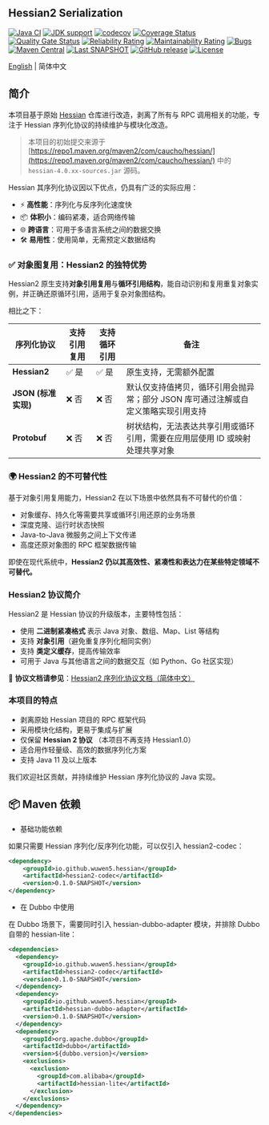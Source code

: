 ## Hessian2 Serialization

[![Java CI](https://github.com/wuwen5/hessian/actions/workflows/ci.yml/badge.svg)](https://github.com/wuwen5/hessian/actions/workflows/ci.yml)
<a href="https://openjdk.java.net/"><img src="https://img.shields.io/badge/Java-11+-339933?logo=openjdk&logoColor=white" alt="JDK support"></a>
[![codecov](https://codecov.io/gh/wuwen5/hessian/branch/main/graph/badge.svg)](https://codecov.io/gh/wuwen5/hessian)
[![Coverage Status](https://coveralls.io/repos/github/wuwen5/hessian/badge.svg?branch=main)](https://coveralls.io/github/wuwen5/hessian?branch=main)
[![Quality Gate Status](https://sonarcloud.io/api/project_badges/measure?project=wuwen5_hessian&metric=alert_status)](https://sonarcloud.io/summary/new_code?id=wuwen5_hessian)
[![Reliability Rating](https://sonarcloud.io/api/project_badges/measure?project=wuwen5_hessian&metric=reliability_rating)](https://sonarcloud.io/summary/new_code?id=wuwen5_hessian)
[![Maintainability Rating](https://sonarcloud.io/api/project_badges/measure?project=wuwen5_hessian&metric=sqale_rating)](https://sonarcloud.io/summary/new_code?id=wuwen5_hessian)
[![Bugs](https://sonarcloud.io/api/project_badges/measure?project=wuwen5_hessian&metric=bugs)](https://sonarcloud.io/summary/new_code?id=wuwen5_hessian)
[![Maven Central](https://maven-badges.herokuapp.com/maven-central/io.github.wuwen5.hessian/hessian/badge.svg)](https://maven-badges.herokuapp.com/maven-central/io.github.wuwen5.hessian/hessian/)
[![Last SNAPSHOT](https://img.shields.io/maven-metadata/v?metadataUrl=https%3A%2F%2Fcentral.sonatype.com%2Frepository%2Fmaven-snapshots%2Fio%2Fgithub%2Fwuwen5%2Fhessian%2Fhessian%2Fmaven-metadata.xml&label=latest%20snapshot)](https://central.sonatype.com/repository/maven-snapshots/io/github/wuwen5/hessian/hessian/maven-metadata.xml)
[![GitHub release](https://img.shields.io/github/release/wuwen5/hessian.svg)](https://github.com/wuwen5/hessian/releases)
[![License](https://img.shields.io/badge/license-Apache%202-4EB1BA.svg)](https://www.apache.org/licenses/LICENSE-2.0.html)

[English](./README_en.md) | 简体中文 

## 简介

本项目基于原始 [Hessian](http://hessian.caucho.com/) 仓库进行改造，剥离了所有与 RPC 调用相关的功能，专注于 Hessian 序列化协议的持续维护与模块化改造。

> 本项目的初始提交来源于 [https://repo1.maven.org/maven2/com/caucho/hessian/](https://repo1.maven.org/maven2/com/caucho/hessian/) 中的 `hessian-4.0.xx-sources.jar` 源码。

Hessian 其序列化协议因以下优点，仍具有广泛的实际应用：

* ⚡ **高性能**：序列化与反序列化速度快
* 📦 **体积小**：编码紧凑，适合网络传输
* 🌐 **跨语言**：可用于多语言系统之间的数据交换
* 🛠️ **易用性**：使用简单，无需预定义数据结构

### ✅ 对象图复用：Hessian2 的独特优势

Hessian2 原生支持**对象引用复用**与**循环引用结构**，能自动识别和复用重复对象实例，并正确还原循环引用，适用于复杂对象图结构。

相比之下：

| 序列化协议        | 支持引用复用 | 支持循环引用 | 备注                 |
| ------------ | ------ | ------ | ------------------ |
| **Hessian2** | ✅ 是    | ✅ 是    | 原生支持，无需额外配置        |
| **JSON (标准实现)**     | ❌ 否    | ❌ 否    | 默认仅支持值拷贝，循环引用会抛异常；部分 JSON 库可通过注解或自定义策略实现引用支持   |
| **Protobuf** | ❌ 否    | ❌ 否    | 树状结构，无法表达共享引用或循环引用，需要在应用层使用 ID 或映射处理共享对象 |

### 🌍 Hessian2 的不可替代性

基于对象引用复用能力，Hessian2 在以下场景中依然具有不可替代的价值：

* 对象缓存、持久化等需要共享或循环引用还原的业务场景
* 深度克隆、运行时状态快照
* Java-to-Java 微服务之间上下文传递
* 高度还原对象图的 RPC 框架数据传输

即使在现代系统中，**Hessian2 仍以其高效性、紧凑性和表达力在某些特定领域不可替代。**

### Hessian2 协议简介

Hessian2 是 Hessian 协议的升级版本，主要特性包括：

* 使用 **二进制紧凑格式** 表示 Java 对象、数组、Map、List 等结构
* 支持 **对象引用**（避免重复序列化相同实例）
* 支持 **类定义缓存**，提高传输效率
* 可用于 Java 与其他语言之间的数据交互（如 Python、Go 社区实现）

📄 **协议文档请参见**：[Hessian2 序列化协议文档（简体中文）](./docs/hessian-serialization_zh.md)

### 本项目的特点

* 剥离原始 Hessian 项目的 RPC 框架代码
* 采用模块化结构，更易于集成与扩展
* 仅保留 **Hessian 2 协议** （本项目不再支持 Hessian1.0）
* 适合用作轻量级、高效的数据序列化方案
* 支持 Java 11 及以上版本

我们欢迎社区贡献，并持续维护 Hessian 序列化协议的 Java 实现。

## 📦 Maven 依赖

- 基础功能依赖
  
如果只需要 Hessian 序列化/反序列化功能，可以仅引入 hessian2-codec：
```xml
<dependency>
    <groupId>io.github.wuwen5.hessian</groupId>
    <artifactId>hessian2-codec</artifactId>
    <version>0.1.0-SNAPSHOT</version>
</dependency>
```

- 在 Dubbo 中使用

在 Dubbo 场景下，需要同时引入 hessian-dubbo-adapter 模块，并排除 Dubbo 自带的 hessian-lite：

```xml
<dependencies>
  <dependency>
    <groupId>io.github.wuwen5.hessian</groupId>
    <artifactId>hessian2-codec</artifactId>
    <version>0.1.0-SNAPSHOT</version>
  </dependency>
  <dependency>
    <groupId>io.github.wuwen5.hessian</groupId>
    <artifactId>hessian-dubbo-adapter</artifactId>
    <version>0.1.0-SNAPSHOT</version>
  </dependency>
  <dependency>
    <groupId>org.apache.dubbo</groupId>
    <artifactId>dubbo</artifactId>
    <version>${dubbo.version}</version>
    <exclusions>
      <exclusion>
        <groupId>com.alibaba</groupId>
        <artifactId>hessian-lite</artifactId>
      </exclusion>
    </exclusions>
  </dependency>
</dependencies>
```

